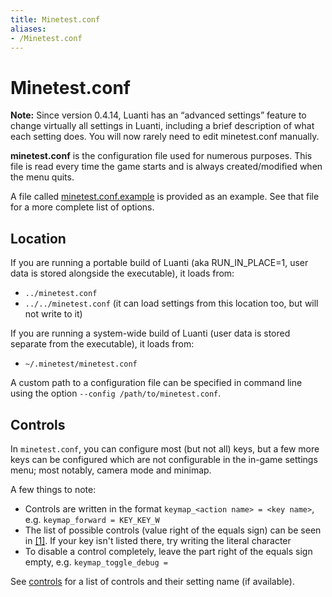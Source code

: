 ```yaml
---
title: Minetest.conf
aliases:
- /Minetest.conf
---
```


# Minetest.conf


**Note:** Since version 0.4.14, Luanti has an “advanced settings” feature to change virtually all settings in Luanti, including a brief description of what each setting does. You will now rarely need to edit minetest.conf manually.

**minetest.conf** is the configuration file used for numerous purposes. This file is read every time the game starts and is always created/modified when the menu quits.

A file called [minetest.conf.example](https://github.com/luanti-org/luanti/blob/master/minetest.conf.example) is provided as an example. See that file for a more complete list of options.

Location
--------

If you are running a portable build of Luanti (aka RUN\_IN\_PLACE=1, user data is stored alongside the executable), it loads from:

* `../minetest.conf`
* `../../minetest.conf` (it can load settings from this location too, but will not write to it)

If you are running a system-wide build of Luanti (user data is stored separate from the executable), it loads from:

* `~/.minetest/minetest.conf`

A custom path to a configuration file can be specified in command line using the option `--config /path/to/minetest.conf`.

Controls
--------

In `minetest.conf`, you can configure most (but not all) keys, but a few more keys can be configured which are not configurable in the in-game settings menu; most notably, camera mode and minimap.

A few things to note:

* Controls are written in the format `keymap_<action name> = <key name>`, e.g. `keymap_forward = KEY_KEY_W`
* The list of possible controls (value right of the equals sign) can be seen in [\[1\]](https://github.com/luanti-org/luanti/blob/master/irr/include/Keycodes.h). If your key isn't listed there, try writing the literal character
* To disable a control completely, leave the part right of the equals sign empty, e.g. `keymap_toggle_debug =`

See [controls](/for-players/controls) for a list of controls and their setting name (if available).

